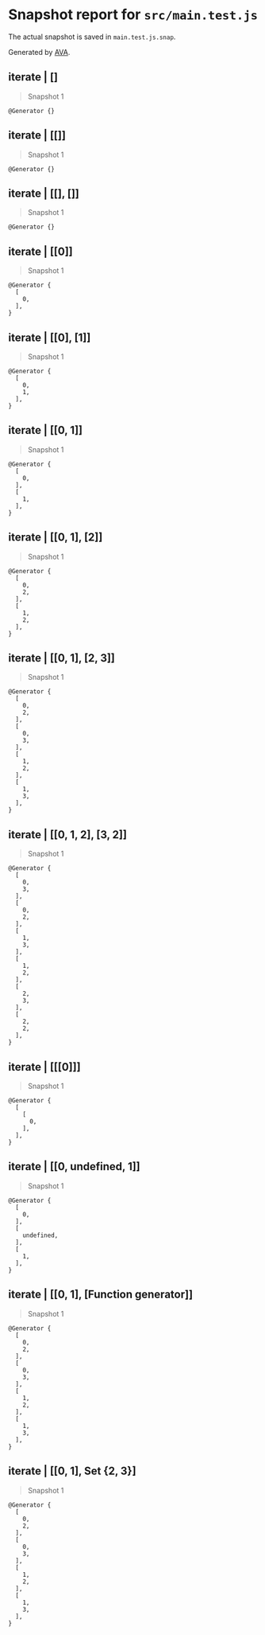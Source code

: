 # Snapshot report for `src/main.test.js`

The actual snapshot is saved in `main.test.js.snap`.

Generated by [AVA](https://avajs.dev).

## iterate | []

> Snapshot 1

    @Generator {}

## iterate | [[]]

> Snapshot 1

    @Generator {}

## iterate | [[], []]

> Snapshot 1

    @Generator {}

## iterate | [[0]]

> Snapshot 1

    @Generator {
      [
        0,
      ],
    }

## iterate | [[0], [1]]

> Snapshot 1

    @Generator {
      [
        0,
        1,
      ],
    }

## iterate | [[0, 1]]

> Snapshot 1

    @Generator {
      [
        0,
      ],
      [
        1,
      ],
    }

## iterate | [[0, 1], [2]]

> Snapshot 1

    @Generator {
      [
        0,
        2,
      ],
      [
        1,
        2,
      ],
    }

## iterate | [[0, 1], [2, 3]]

> Snapshot 1

    @Generator {
      [
        0,
        2,
      ],
      [
        0,
        3,
      ],
      [
        1,
        2,
      ],
      [
        1,
        3,
      ],
    }

## iterate | [[0, 1, 2], [3, 2]]

> Snapshot 1

    @Generator {
      [
        0,
        3,
      ],
      [
        0,
        2,
      ],
      [
        1,
        3,
      ],
      [
        1,
        2,
      ],
      [
        2,
        3,
      ],
      [
        2,
        2,
      ],
    }

## iterate | [[[0]]]

> Snapshot 1

    @Generator {
      [
        [
          0,
        ],
      ],
    }

## iterate | [[0, undefined, 1]]

> Snapshot 1

    @Generator {
      [
        0,
      ],
      [
        undefined,
      ],
      [
        1,
      ],
    }

## iterate | [[0, 1], [Function generator]]

> Snapshot 1

    @Generator {
      [
        0,
        2,
      ],
      [
        0,
        3,
      ],
      [
        1,
        2,
      ],
      [
        1,
        3,
      ],
    }

## iterate | [[0, 1], Set {2, 3}]

> Snapshot 1

    @Generator {
      [
        0,
        2,
      ],
      [
        0,
        3,
      ],
      [
        1,
        2,
      ],
      [
        1,
        3,
      ],
    }
